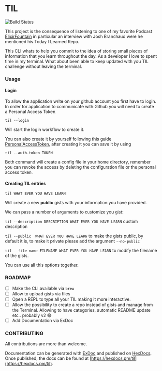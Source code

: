 # TIL
[![Build Status](https://travis-ci.org/GustavoCaso/til.svg?branch=master)](https://travis-ci.org/GustavoCaso/til)

This project is the consequence of listening to one of my favorite Podcast [ElixirFountain](http://elixirfountain.com/) in particular an interview with Josh Branchaud were he mentioned his Today I Learned Repo.

This CLI whats to help you commit to the idea of storing small pieces of information that you learn throughout the day.
As a developer I love to spent time in my terminal. What about been able to keep updated with you TIL challenge without leaving the terminal.

### Usage

#### Login

To allow the application write on your github account you first have to login. In order for application to communicate with Github you will need to create a Personal Access Token.

`til --login`

Will start the login workflow to create it.

You can also create it by yourself following this guide [PersonalAccessToken](https://help.github.com/articles/creating-a-personal-access-token-for-the-command-line/), after creating it you can save it by using

`til --auth-token TOKEN`

Both command will create a config file in your home directory, remember you can revoke the access by deleting the configuration file or the personal access token.

#### Creating TIL entries

`til WHAT EVER YOU HAVE LEARN`

Will create a new **public** gists with your information you have provided.

We can pass a number of arguments to customize you gist:

`til --description DESCRIPTION WHAT EVER YOU HAVE LEARN` custom description

`til --public  WHAT EVER YOU HAVE LEARN` to make the gists public, by default it is, to make it private please add the argument `--no-public`

`til --file-name FILENAME WHAT EVER YOU HAVE LEARN` to modify the filename of the gists.

You can use all this options together.

### ROADMAP

- [ ] Make the CLI available via `brew`
- [ ] Allow to upload gists via files
- [ ] Open a REPL to type all your TIL making it more interactive.
- [ ] Allow the possibility to create a repo instead of gists and manage from the Terminal. Allowing to have categories, automatic README update etc.. probably v2 :smile:
- [ ] Add Documentation via ExDoc

### CONTRIBUTING

All contributions are more than welcome.

Documentation can be generated with [ExDoc](https://github.com/elixir-lang/ex_doc)
and published on [HexDocs](https://hexdocs.pm). Once published, the docs can
be found at [https://hexdocs.pm/til](https://hexdocs.pm/til).
